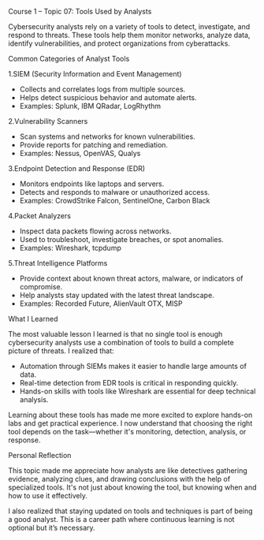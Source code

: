 Course 1 – Topic 07: Tools Used by Analysts

Cybersecurity analysts rely on a variety of tools to detect, investigate, and respond to threats. These tools help them monitor networks, analyze data, identify vulnerabilities, and protect organizations from cyberattacks.

Common Categories of Analyst Tools

1.SIEM (Security Information and Event Management)
- Collects and correlates logs from multiple sources.
- Helps detect suspicious behavior and automate alerts.
- Examples: Splunk, IBM QRadar, LogRhythm

2.Vulnerability Scanners
- Scan systems and networks for known vulnerabilities.
- Provide reports for patching and remediation.
- Examples: Nessus, OpenVAS, Qualys

3.Endpoint Detection and Response (EDR)
- Monitors endpoints like laptops and servers.
- Detects and responds to malware or unauthorized access.
- Examples: CrowdStrike Falcon, SentinelOne, Carbon Black

4.Packet Analyzers
- Inspect data packets flowing across networks.
- Used to troubleshoot, investigate breaches, or spot anomalies.
- Examples: Wireshark, tcpdump

5.Threat Intelligence Platforms
- Provide context about known threat actors, malware, or indicators of compromise.
- Help analysts stay updated with the latest threat landscape.
- Examples: Recorded Future, AlienVault OTX, MISP

What I Learned

The most valuable lesson I learned is that no single tool is enough cybersecurity analysts use a combination of tools to build a complete picture of threats. I realized that:

- Automation through SIEMs makes it easier to handle large amounts of data.
- Real-time detection from EDR tools is critical in responding quickly.
- Hands-on skills with tools like Wireshark are essential for deep technical analysis.

Learning about these tools has made me more excited to explore hands-on labs and get practical experience. I now understand that choosing the right tool depends on the task—whether it's monitoring, detection, analysis, or response.

Personal Reflection

This topic made me appreciate how analysts are like detectives gathering evidence, analyzing clues, and drawing conclusions with the help of specialized tools. It's not just about knowing the tool, but knowing when and how to use it effectively.

I also realized that staying updated on tools and techniques is part of being a good analyst. This is a career path where continuous learning is not optional but it’s necessary.
